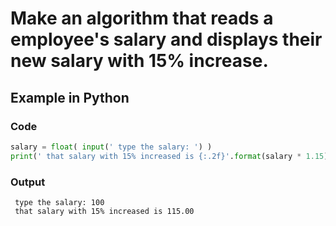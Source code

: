 # Make an algorithm that reads a employee's salary and displays their new salary with 15% increase.

## Example in Python

### Code

``` python
salary = float( input(' type the salary: ') )
print(' that salary with 15% increased is {:.2f}'.format(salary * 1.15) )
```
### Output

```
 type the salary: 100
 that salary with 15% increased is 115.00

```
